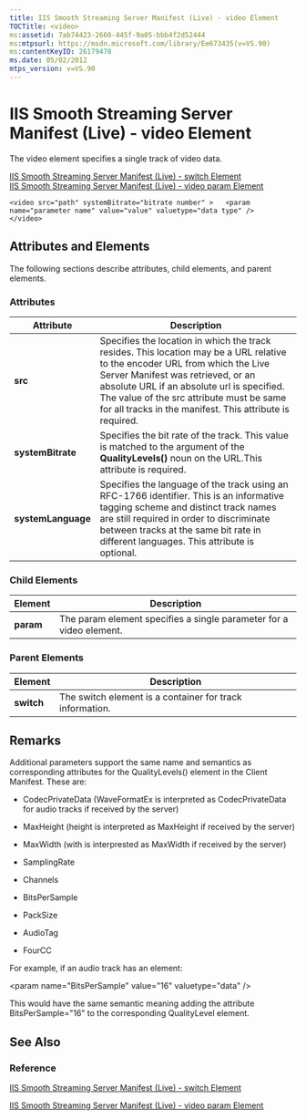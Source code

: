 ```yaml
---
title: IIS Smooth Streaming Server Manifest (Live) - video Element
TOCTitle: <video>
ms:assetid: 7ab74423-2660-445f-9a05-bbb4f2d52444
ms:mtpsurl: https://msdn.microsoft.com/library/Ee673435(v=VS.90)
ms:contentKeyID: 26179478
ms.date: 05/02/2012
mtps_version: v=VS.90
---
```


# IIS Smooth Streaming Server Manifest (Live) - video Element

The video element specifies a single track of video data.

[IIS Smooth Streaming Server Manifest (Live) - switch Element](iis-smooth-streaming-server-manifest-live-switch-element.md)  
  [IIS Smooth Streaming Server Manifest (Live) - video param Element](iis-smooth-streaming-server-manifest-live-video-param-element.md)  

    <video src="path" systemBitrate="bitrate number" >   <param name="parameter name" value="value" valuetype="data type" />
    </video>

## Attributes and Elements

The following sections describe attributes, child elements, and parent elements.

### Attributes

|Attribute|Description|
|--- |--- |
|**src**|Specifies the location in which the track resides. This location may be a URL relative to the encoder URL from which the Live Server Manifest was retrieved, or an absolute URL if an absolute url is specified. The value of the src attribute must be same for all tracks in the manifest. This attribute is required.|
|**systemBitrate**|Specifies the bit rate of the track. This value is matched to the argument of the **QualityLevels()** noun on the URL.This attribute is required.|
|**systemLanguage**|Specifies the language of the track using an RFC-1766 identifier. This is an informative tagging scheme and distinct track names are still required in order to discriminate between tracks at the same bit rate in different languages. This attribute is optional.|

### Child Elements

|Element|Description|
|--- |--- |
|**param**|The param element specifies a single parameter for a video element.|

### Parent Elements

|Element|Description|
|--- |--- |
|**switch**|The switch element is a container for track information.|

## Remarks

Additional parameters support the same name and semantics as corresponding attributes for the QualityLevels() element in the Client Manifest. These are:

  - CodecPrivateData (WaveFormatEx is interpreted as CodecPrivateData for audio tracks if received by the server)

  - MaxHeight (height is interpreted as MaxHeight if received by the server)

  - MaxWidth (with is interprested as MaxWidth if received by the server)

  - SamplingRate

  - Channels

  - BitsPerSample

  - PackSize

  - AudioTag

  - FourCC

For example, if an audio track has an element:

\<param name="BitsPerSample" value="16" valuetype="data" /\>

This would have the same semantic meaning adding the attribute BitsPerSample="16" to the corresponding QualityLevel element.

## See Also

### Reference

[IIS Smooth Streaming Server Manifest (Live) - switch Element](iis-smooth-streaming-server-manifest-live-switch-element.md)

[IIS Smooth Streaming Server Manifest (Live) - video param Element](iis-smooth-streaming-server-manifest-live-video-param-element.md)
